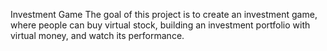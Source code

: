 Investment Game
The goal of this project is to create an investment game, where people can buy virtual stock, building an investment portfolio with virtual money, and watch its performance.
